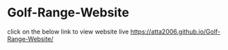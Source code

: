 # Golf-Range-Website

click on the below link to view  website live
https://atta2006.github.io/Golf-Range-Website/
